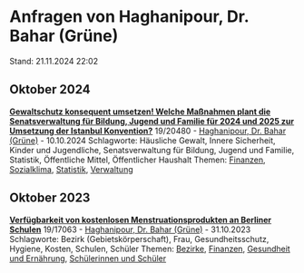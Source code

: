 # Anfragen von Haghanipour, Dr. Bahar (Grüne)

Stand: 21.11.2024 22:02

## Oktober 2024
**[Gewaltschutz konsequent umsetzen! Welche Maßnahmen plant die Senatsverwaltung für Bildung, Jugend und Familie für 2024 und 2025 zur Umsetzung der Istanbul Konvention?](https://pardok.parlament-berlin.de/starweb/adis/citat/VT/19/SchrAnfr/S19-20480.pdf)**
19/20480 - [Haghanipour, Dr. Bahar (Grüne)](autor_haghanipour_dr_bahar_gruene.md) - 10.10.2024
Schlagworte: Häusliche Gewalt, Innere Sicherheit, Kinder und Jugendliche, Senatsverwaltung für Bildung, Jugend und Familie, Statistik, Öffentliche Mittel, Öffentlicher Haushalt
Themen: [Finanzen](thema_finanzen.md), [Sozialklima](thema_sozialklima.md), [Statistik](thema_statistik.md), [Verwaltung](thema_verwaltung.md)

## Oktober 2023
**[Verfügbarkeit von kostenlosen Menstruationsprodukten an Berliner Schulen](https://pardok.parlament-berlin.de/starweb/adis/citat/VT/19/SchrAnfr/S19-17063.pdf)**
19/17063 - [Haghanipour, Dr. Bahar (Grüne)](autor_haghanipour_dr_bahar_gruene.md) - 31.10.2023
Schlagworte: Bezirk (Gebietskörperschaft), Frau, Gesundheitsschutz, Hygiene, Kosten, Schulen, Schüler
Themen: [Bezirke](thema_bezirke.md), [Finanzen](thema_finanzen.md), [Gesundheit und Ernährung](thema_gesundheit_und_ernaehrung.md), [Schülerinnen und Schüler](thema_schuelerinnen_und_schueler.md)

